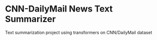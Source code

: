 # CNN-DailyMail News Text Summarizer

Text summarization project using transformers on CNN/DailyMail dataset

